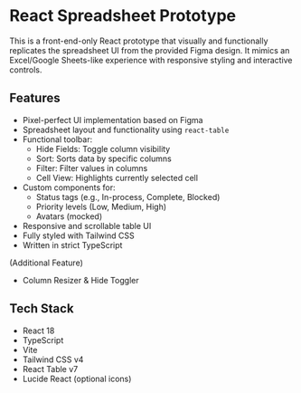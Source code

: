 # React Spreadsheet Prototype

This is a front-end-only React prototype that visually and functionally replicates the spreadsheet UI from the provided Figma design. It mimics an Excel/Google Sheets-like experience with responsive styling and interactive controls.

## Features

- Pixel-perfect UI implementation based on Figma
- Spreadsheet layout and functionality using `react-table`
- Functional toolbar:
  - Hide Fields: Toggle column visibility
  - Sort: Sorts data by specific columns
  - Filter: Filter values in columns
  - Cell View: Highlights currently selected cell
- Custom components for:
  - Status tags (e.g., In-process, Complete, Blocked)
  - Priority levels (Low, Medium, High)
  - Avatars (mocked)
- Responsive and scrollable table UI
- Fully styled with Tailwind CSS
- Written in strict TypeScript

(Additional Feature)

- Column Resizer & Hide Toggler

## Tech Stack

- React 18
- TypeScript
- Vite
- Tailwind CSS v4
- React Table v7
- Lucide React (optional icons)
